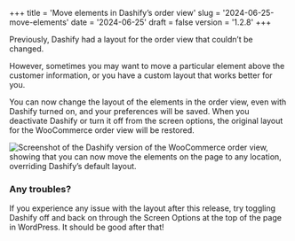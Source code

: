 +++
title = 'Move elements in Dashify’s order view'
slug = '2024-06-25-move-elements'
date = '2024-06-25'
draft = false
version = '1.2.8'
+++

Previously, Dashify had a layout for the order view that couldn’t be changed.

However, sometimes you may want to move a particular element above the customer information, or you have a custom layout that works better for you.

You can now change the layout of the elements in the order view, even with Dashify turned on, and your preferences will be saved. When you deactivate Dashify or turn it off from the screen options, the original layout for the WooCommerce order view will be restored.

![Screenshot of the Dashify version of the WooCommerce order view, showing that you can now move the elements on the page to any location, overriding Dashify’s default layout.](/releases/2024-06-25-move-elements/move-elements.webp)

### Any troubles?

If you experience any issue with the layout after this release, try toggling Dashify off and back on through the Screen Options at the top of the page in WordPress. It should be good after that!
